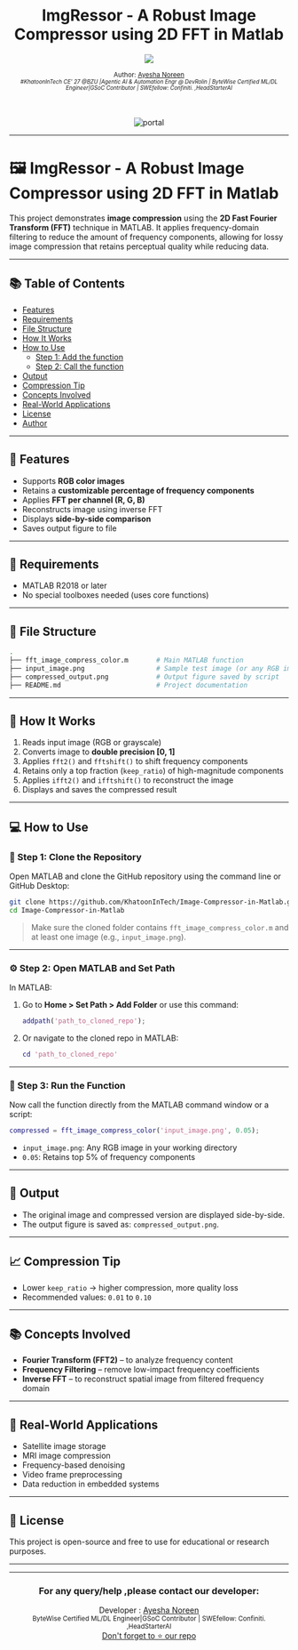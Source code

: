 
<div align="center">
  <h1>ImgRessor - A Robust Image Compressor using 2D FFT in Matlab</h1>
  <a class="header-badge" target="_blank" href="https://www.linkedin.com/in/khatoonintech/">
  <img src="https://img.shields.io/badge/style--5eba00.svg?label=LinkedIn&logo=linkedin&style=social">
  </a>
  

<sub>Author:
<a href="https://www.linkedin.com/in/Khatoonintech/" target="_blank">Ayesha Noreen</a><br>
<small> <i>#KhatoonInTech CE' 27 @BZU |Agentic AI & Automation Engr @ DevRolin | ByteWise Certified ML/DL Engineer|GSoC Contributor | SWEfellow: Confiniti. ,HeadStarterAI</i> </small>
</sub>
<br>
<br>
<br>

 ![portal ](../main/compressed_output.png)

</div>

---

#  🖼️ ImgRessor - A Robust Image Compressor using 2D FFT in Matlab


This project demonstrates **image compression** using the **2D Fast Fourier Transform (FFT)** technique in MATLAB. It applies frequency-domain filtering to reduce the amount of frequency components, allowing for lossy image compression that retains perceptual quality while reducing data.

---

## 📚 Table of Contents

- [Features](#features)
- [Requirements](#requirements)
- [File Structure](#file-structure)
- [How It Works](#how-it-works)
- [How to Use](#how-to-use)
  - [Step 1: Add the function](#step-1-add-the-function)
  - [Step 2: Call the function](#step-2-call-the-function)
- [Output](#output)
- [Compression Tip](#compression-tip)
- [Concepts Involved](#concepts-involved)
- [Real-World Applications](#real-world-applications)
- [License](#license)
- [Author](#author)

---

## 📌 Features

- Supports **RGB color images**
- Retains a **customizable percentage of frequency components**
- Applies **FFT per channel (R, G, B)**
- Reconstructs image using inverse FFT
- Displays **side-by-side comparison**
- Saves output figure to file

---

## 🔧 Requirements

- MATLAB R2018 or later
- No special toolboxes needed (uses core functions)

---

## 📂 File Structure

```bash
.
├── fft_image_compress_color.m       # Main MATLAB function
├── input_image.png                  # Sample test image (or any RGB image)
├── compressed_output.png            # Output figure saved by script
├── README.md                        # Project documentation
```
---

## 🚀 How It Works

1. Reads input image (RGB or grayscale)
2. Converts image to **double precision \[0, 1]**
3. Applies `fft2()` and `fftshift()` to shift frequency components
4. Retains only a top fraction (`keep_ratio`) of high-magnitude components
5. Applies `ifft2()` and `ifftshift()` to reconstruct the image
6. Displays and saves the compressed result

---
## 💻 How to Use

### 🔁 Step 1: Clone the Repository

Open MATLAB and clone the GitHub repository using the command line or GitHub Desktop:

```bash
git clone https://github.com/KhatoonInTech/Image-Compressor-in-Matlab.git
cd Image-Compressor-in-Matlab
```

> Make sure the cloned folder contains `fft_image_compress_color.m` and at least one image (e.g., `input_image.png`).

---

### ⚙️ Step 2: Open MATLAB and Set Path

In MATLAB:

1. Go to **Home > Set Path > Add Folder** or use this command:

   ```matlab
   addpath('path_to_cloned_repo');
   ```

2. Or navigate to the cloned repo in MATLAB:

   ```matlab
   cd 'path_to_cloned_repo'
   ```

---

### 🧪 Step 3: Run the Function

Now call the function directly from the MATLAB command window or a script:

```matlab
compressed = fft_image_compress_color('input_image.png', 0.05);
```

* `input_image.png`: Any RGB image in your working directory
* `0.05`: Retains top 5% of frequency components

---

## 📸 Output

* The original image and compressed version are displayed side-by-side.
* The output figure is saved as: `compressed_output.png`.

---

## 📈 Compression Tip

* Lower `keep_ratio` → higher compression, more quality loss
* Recommended values: `0.01` to `0.10`

---

## 📚 Concepts Involved

* **Fourier Transform (FFT2)** – to analyze frequency content
* **Frequency Filtering** – remove low-impact frequency coefficients
* **Inverse FFT** – to reconstruct spatial image from filtered frequency domain

---

## 🧠 Real-World Applications

* Satellite image storage
* MRI image compression
* Frequency-based denoising
* Video frame preprocessing
* Data reduction in embedded systems

---

## 📝 License

This project is open-source and free to use for educational or research purposes.

---


---

<div align="center">
<h3>For any query/help ,please contact our developer:</h3>  
Developer : <a href="https://www.linkedin.com/in/Khatoonintech/" target="_blank">Ayesha Noreen</a><br>
   <small> ByteWise Certified ML/DL Engineer|GSoC Contributor | SWEfellow: Confiniti. ,HeadStarterAI </small>
<br> <a href="https://www.github.com/Khatoonintech/" target="_blank"> Don't forget to ⭐ our repo </a><br>


</div>


